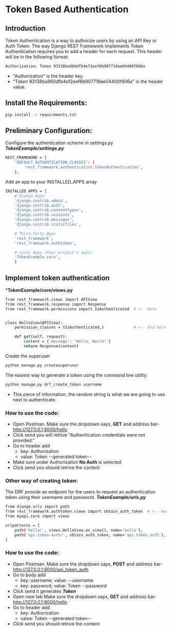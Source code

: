 # Token Based Authentication
## Introduction
Token Authentication is a way to authorize users by using an API Key or Auth Token. The way Django REST Framework implements Token Authentication requires you to add a header for each request. This header will be in the following format:
``` bash  
Authorization: Token 93138ba960dfb4ef2eef6b907718ae04400f606a
```
* "Authorization" is the header key.
* "Token 93138ba960dfb4ef2eef6b907718ae04400f606a" is the header value. 

## Install the Requirements:
``` bash 
pip install -r requirements.txt  
```
## Preliminary Configuration:
Configure the authentication scheme in settings.py
***TokenExample/settings.py***
``` bash
REST_FRAMEWORK = {
    'DEFAULT_AUTHENTICATION_CLASSES': (
        'rest_framework.authentication.TokenAuthentication',
    ),
```
Add an app to your INSTALLED_APPS array
``` bash
INSTALLED_APPS = [
    # Django Apps
    'django.contrib.admin',
    'django.contrib.auth',
    'django.contrib.contenttypes',
    'django.contrib.sessions',
    'django.contrib.messages',
    'django.contrib.staticfiles',

    # Third-Party Apps
    'rest_framework',
    'rest_framework.authtoken',

    # Local Apps (Your project's apps)
    'TokenExample.core',
    ]
```
## Implement token authentication
***TokenExample/core/views.py**
``` bash
from rest_framework.views import APIView
from rest_framework.response import Response
from rest_framework.permissions import IsAuthenticated  # <-- Here


class HelloView(APIView):
    permission_classes = (IsAuthenticated,)             # <-- And here

    def get(self, request):
        content = {'message': 'Hello, World!'}
        return Response(content)
```
Create the superuser
``` bash
python manage.py createsuperuser 
```
The easiest way to generate a token using the command line utility:
``` bash
python manage.py drf_create_token username
```
* This piece of information, the random string is what we are going to use next to authenticate.
### How to use the code:
* Open Postman. Make sure the dropdown says, **GET** and address bar- http://127.0.0.1:8000/hello
* Click send you will retrive "Authentication credentials were not provided."
* Go to header add
    * key: Authorization
    * value: Token --generated token--
* Make sure under Authorization **No Auth** is selected.
* Click send you should retrive the content

### Other way of creating token:
The DRF provide an endpoint for the users to request an authentication token using their username and password.
***TokenExample/urls.py***
``` bash
from django.urls import path
from rest_framework.authtoken.views import obtain_auth_token  # <-- Here
from myapi.core import views

urlpatterns = [
    path('hello/', views.HelloView.as_view(), name='hello'),
    path('api-token-auth/', obtain_auth_token, name='api_token_auth'),  # <-- And here
]
```
### How to use the code:
* Open Postman. Make sure the dropdown says, **POST** and address bar- http://127.0.0.1:8000/api_token_auth
* Go to body add
    * key: username, value: --username
    * key: password, value: Token --password
* Click send it generates ***Token***
* Open new tab Make sure the dropdown says, **GET** and address bar- http://127.0.0.1:8000/hello
* Go to header add
    * key: Authorization
    * value: Token --generated token--
* Click send you should retrive the content



